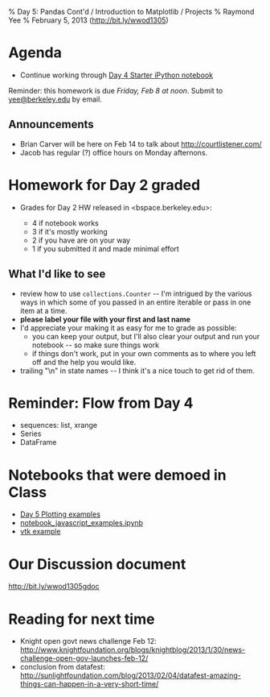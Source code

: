 % Day 5: Pandas Cont'd / Introduction to Matplotlib / Projects
% Raymond Yee 
% February 5, 2013 (<http://bit.ly/wwod1305>)

# Agenda

*  Continue working through [Day 4 Starter iPython notebook](http://nbviewer.ipython.org/urls/raw.github.com/rdhyee/working-open-data/master/notebooks/Day_04_starter.ipynb)

Reminder: this homework is due *Friday, Feb 8 at noon*.  Submit to <yee@berkeley.edu> by email.

## Announcements

* Brian Carver will be here on Feb 14 to talk about <http://courtlistener.com/>
* Jacob has regular (?) office hours on Monday afternons.


# Homework for Day 2 graded

* Grades for Day 2 HW released in <bspace.berkeley.edu>:
  
    * 4 if notebook works
    * 3 if it's mostly working
    * 2 if you have are on your way
    * 1 if you submitted it and made minimal effort

    
## What I'd like to see

   * review how to use `collections.Counter` -- I'm intrigued by the various ways in which some of you passed in an entire iterable or pass in one item at a time.
   * **please label your file with your first and last name**
   * I'd appreciate your making it as easy for me to grade as possible:
      * you can keep your output, but I'll also clear your output and run your notebook -- so make sure things work
      * if things don't work, put in your own comments as to where you left off and the help you would like.
   * trailing "\\n" in state names -- I think it's a nice touch to get rid of them.


# Reminder: Flow from Day 4

   * sequences: list, xrange
   * Series
   * DataFrame
   
# Notebooks that were demoed in Class

* [Day 5 Plotting examples](http://nbviewer.ipython.org/urls/raw.github.com/rdhyee/working-open-data/master/notebooks/Day_05_plotting.ipynb)
* [notebook_javascript_examples.ipynb](https://raw.github.com/rdhyee/working-open-data/master/notebooks/notebook_javascript_examples.ipynb)
* [vtk example](http://nbviewer.ipython.org/urls/raw.github.com/rdhyee/working-open-data/master/notebooks/vtk_example.ipynb)

# Our Discussion document

<http://bit.ly/wwod1305gdoc>

# Reading for next time

* Knight open govt news challenge Feb 12: <http://www.knightfoundation.org/blogs/knightblog/2013/1/30/news-challenge-open-gov-launches-feb-12/>
* conclusion from datafest: <http://sunlightfoundation.com/blog/2013/02/04/datafest-amazing-things-can-happen-in-a-very-short-time/>


